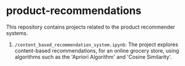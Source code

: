 # product-recommendations

This repository contains projects related to the product recommender systems. 

1. `/content_based_recommendation_system.ipynb`: The project explores content-based recommendations, for an online grocery store, using algorithms such as the 'Apriori Algorithm' and 'Cosine Similarity'.
